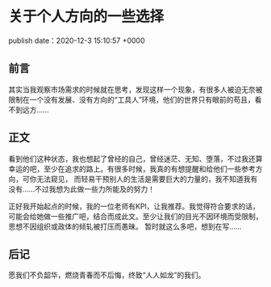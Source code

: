 # 关于个人方向的一些选择
publish date：2020-12-3 15:10:57 +0000

## 前言

其实当我观察市场需求的时候就在思考，发现这样一个现象，有很多人被迫无奈被限制在一个没有发展、没有方向的“工具人”环境，他们的世界只有眼前的苟且，看不到远方……

## 正文

看到他们这种状态，我也想起了曾经的自己，曾经迷茫、无知、堕落，不过我还算幸运的吧，至少在追求的路上。有很多时候，我真的有想提醒和给他们一些参考方向，可你无法窥见，
而轻易干预别人的生活是需要巨大的力量的，我不知道我有没有……不过我想为此做一些力所能及的努力！

正好我开始起点的时候，我的一位老师有KPI，让我推荐。我觉得符合要求的话，可能会给她做一些推广吧，结合而成此文。至少让我们的目光不因环境而受限制，思想不因组织或政体的倾轧被打压而愚昧。
暂时就这么多吧，想到在写……

## 后记

愿我们不负韶华，燃烧青春而不后悔，终致“人人如龙”的我们。
